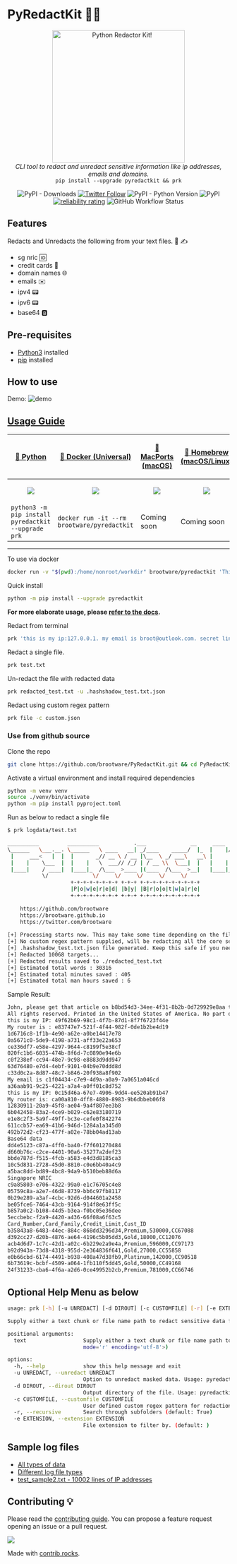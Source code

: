 # PyRedactKit 🔐📝

<p align="center">
  <img src="./images/pyredacthead.gif" alt="Python Redactor Kit!" width="300" height="300"/>
<br />
<i>CLI tool to redact and unredact sensitive information like ip addresses, emails and domains.</i>
<br/>
<code>pip install --upgrade pyredactkit && prk</code>
</p>

<p align="center">
   <img alt="PyPI - Downloads" src="https://pepy.tech/badge/pyredactkit/month">
   <!-- <img alt="PyPI - Downloads" src="https://pepy.tech/badge/pyredactkit"> -->
   <a href="https://twitter.com/brootware"><img src="https://img.shields.io/twitter/follow/brootware?style=social" alt="Twitter Follow"></a>
   <img alt="PyPI - Python Version" src="https://img.shields.io/pypi/pyversions/pyredactkit"> <img alt="PyPI" src="https://img.shields.io/pypi/v/pyredactkit">
   <a href="https://sonarcloud.io/summary/new_code?id=brootware_PyRedactKit"><img src="https://sonarcloud.io/api/project_badges/measure?project=brootware_PyRedactKit&metric=alert_status" alt="reliability rating"></a>
   <img alt="GitHub Workflow Status" src="https://img.shields.io/github/workflow/status/brootware/pyredactkit/CI?label=CI&branch=main">
</p>

## Features

Redacts and Unredacts the following from your text files. 📄 ✍️

- sg nric 🆔
- credit cards 🏧
- domain names 🌐
- emails ✉️
- ipv4 📟
- ipv6 📟
- base64 🅱️

## Pre-requisites

- [Python3](https://www.python.org/downloads/) installed
- [pip](https://packaging.python.org/en/latest/guides/installing-using-pip-and-virtual-environments/) installed

## How to use

Demo:
![demo](./images/pyredactdemo.gif)

## [Usage Guide](https://github.com/brootware/PyRedactKit/wiki/Usage)

| <p align="center"><a href="https://pypi.org/project/pyredactkit">🐍 Python | <p align="center"><a href="https://hub.docker.com/r/brootware/pyredactkit">🐋 Docker (Universal) | <p align="center"><a href="https://ports.macports.org/port/pyredactkit/summary">🍎 MacPorts (macOS) | <p align="center"><a href="https://formulae.brew.sh/formula/pyredactkit">🍺 Homebrew (macOS/Linux) |
| --------------------------------------------------------------------- | --------------------------------------------------------------------------------- | --------------------------------------------------------------------------------- |--------------------------------------------------------------------------------- |
| <p align="center"><img src="https://github.com/brootware/PyRedactKit/blob/main/images/python.png?raw=true" /></p>    | <p align="center"><img src="https://github.com/brootware/PyRedactKit/blob/main/images/docker.png?raw=true" /></p> | <p align="center"><img src="https://github.com/brootware/PyRedactKit/blob/main/images/macports.png?raw=true" /></p> | <p align="center"><img src="https://github.com/brootware/PyRedactKit/blob/main/images/homebrew.png?raw=true" /></p> |
| `python3 -m pip install pyredactkit --upgrade prk` | `docker run -it --rm brootware/pyredactkit` | Coming soon | Coming soon |

<hr>

To use via docker

```bash
docker run -v "$(pwd):/home/nonroot/workdir" brootware/pyredactkit 'This is my ip: 127.0.0.1. My email is brute@gmail.com. My favorite secret link is github.com'
```

Quick install

```bash
python -m pip install --upgrade pyredactkit
```

**For more elaborate usage, please [refer to the docs](https://github.com/brootware/PyRedactKit/wiki/Usage).**

Redact from terminal

```bash
prk 'this is my ip:127.0.0.1. my email is broot@outlook.com. secret link is github.com'
```

Redact a single file.

```bash
prk test.txt 
```

Un-redact the file with redacted data

```bash
prk redacted_test.txt -u .hashshadow_test.txt.json 
```

Redact using custom regex pattern

```bash
prk file -c custom.json
```

### Use from github source

Clone the repo

```bash
git clone https://github.com/brootware/PyRedactKit.git && cd PyRedactKit
```

Activate a virtual environment and install required dependencies

```bash
python -m venv venv
source ./venv/bin/activate
python -m pip install pyproject.toml
```

<!-- poetry install 
python -c "import nltk
import ssl

try:
    _create_unverified_https_context = ssl._create_unverified_context
except AttributeError:
    pass
else:
    ssl._create_default_https_context =_create_unverified_https_context

nltk.download('popular')" -->

Run as below to redact a single file

```bash
$ prk logdata/test.txt                                    

__________         __________           .___              __     ____  __.__  __   
\______   \___.__. \______   \ ____   __| _/____    _____/  |_  |    |/ _|__|/  |_ 
 |     ___<   |  |  |       _// __ \ / __ |\__  \ _/ ___\   __\ |      < |  \   __\
 |    |    \___  |  |    |   \  ___// /_/ | / __ \\  \___|  |   |    |  \|  ||  |  
 |____|    / ____|  |____|_  /\___  >____ |(____  /\___  >__|   |____|__ \__||__|  
           \/              \/     \/     \/     \/     \/               \/                                                                                                                 
                    +-+-+-+-+-+-+-+ +-+-+ +-+-+-+-+-+-+-+-+-+
                    |P|o|w|e|r|e|d| |b|y| |B|r|o|o|t|w|a|r|e|
                    +-+-+-+-+-+-+-+ +-+-+ +-+-+-+-+-+-+-+-+-+
            
    https://github.com/brootware
    https://brootware.github.io     
    https://twitter.com/brootware                                                                        
    
[+] Processing starts now. This may take some time depending on the file size. Monitor the redacted file size to monitor progress
[+] No custom regex pattern supplied, will be redacting all the core sensitive data supported
[+] .hashshadow_test.txt.json file generated. Keep this safe if you need to undo the redaction.
[+] Redacted 10068 targets...
[+] Redacted results saved to ./redacted_test.txt
[+] Estimated total words : 30316
[+] Estimated total minutes saved : 405
[+] Estimated total man hours saved : 6
```

Sample Result:

```txt
John, please get that article on b8bd54d3-34ee-4f31-8b2b-0d729929e8aa to me by 5:00PM on Jan 9th 2012. 4:00 would be ideal, actually. If you have any questions, You can reach me at(519)-236-2723 or get in touch with my associate at 7b3c7641-4b09-4e00-8e02-0e68e47b0ded.
All rights reserved. Printed in the United States of America. No part of this book may be used or reproduced in any manner whatsoever without written permission except in the case of brief quotations embodied in critical articles and reviews. For information address HarperCollins Publishers, 10 East 53rd Street, New York, NY 10022. His name is David. I met him and John last week. Gowtham Teja Kanneganti is a good student. I was born on Oct 4, 1995. My Indian mobile number is +91-7761975545. After coming to USA I got a new number +1-405-413-5255. I live on 1003 E Brooks St, Norman, Ok, 73071. I met  a child, who is playing with josh.
this is my IP: 49f62b69-98c1-4f7b-87d1-8f7f6723f44e
My router is : e83747e7-521f-4f44-982f-0de1b2be4d19
1d6716c8-1f1b-4e90-a62e-a0be14417e78
0a5671c0-5de9-4198-a731-aff33e22a653
ce336df7-e58e-4297-9644-c8199f5e38cf
020fc1b6-6035-474b-8f6d-7c0890e94e6b
c0f238ef-cc94-48e7-9c98-e8883d9dd947
63d76480-e7d4-4ebf-9101-04b9e70ddd8d
c33d0c2a-8d87-48c7-b846-20f938a8f902
My email is c1f04434-c7e9-4d9a-a0a9-7a0651a046cd
a36aab91-9c25-4221-a7a4-a0ff01c8d752
this is my IP: 0c15d46a-67e7-4906-9dd4-ee520ab91b47
My router is: ca00a810-4ff8-4880-8983-9b6dbbeb06f8
12830911-20a9-45f8-ae04-9a4f807ee3b8
6b042458-83a2-4ce9-b029-c62e83180719
e1e8c2f3-5a9f-49ff-bc3e-cefe0f842274
611ccb57-ea69-41b6-946d-1284a1a345d0
492b72d2-cf23-477f-a02e-78bb04ad13ab
Base64 data
dd4e5123-c87a-4ff0-ba40-f7f601270484
d660b76c-c2ce-4401-90a6-35277a2def23
bbde787d-f515-4fcb-a583-e4d3d8185ca3
10c5d831-2728-45d0-8810-c0e6bb40a4c9
a5bac8dd-bd89-4bc8-94a9-b510beb88d6a
Singapore NRIC
c9a85803-e706-4322-99a0-e1c76705c4e8
05759c8a-a2e7-46d8-8739-bb6c97fb8117
0b29e289-a3af-4cbc-92d6-d044601a2458
be05fce6-7464-43cb-9164-914f8e63ff5c
b857a0c2-b108-44d5-b3ea-f0bc05e36dee
5eccbebc-f2a9-4420-a436-66f08a6f63c5
Card_Number,Card_Family,Credit_Limit,Cust_ID
b35843a8-6483-44ec-884c-868dd3296d34,Premium,530000,CC67088
d392cc27-d20b-4876-ae64-4196c5b05dd3,Gold,18000,CC12076
acb4d6d7-1c7c-42d1-a02c-6b229e2a9e4a,Premium,596000,CC97173
b92d943a-73d8-4318-955d-2e364836f641,Gold,27000,CC55858
e0b66cbd-6174-4491-b938-408a47d38fb9,Platinum,142000,CC90518
6b73619c-bcbf-4509-a064-1fb110f5dd45,Gold,50000,CC49168
24f31233-cba6-4f6a-a2d6-0ce49952b2cb,Premium,781000,CC66746
```

## Optional Help Menu as below

```bash
usage: prk [-h] [-u UNREDACT] [-d DIROUT] [-c CUSTOMFILE] [-r] [-e EXTENSION] [text ...]

Supply either a text chunk or file name path to redact sensitive data from it.

positional arguments:
  text                  Supply either a text chunk or file name path to redact sensitive data from command prompt. (default: <_io.TextIOWrapper name='<stdin>'
                        mode='r' encoding='utf-8'>)

options:
  -h, --help            show this help message and exit
  -u UNREDACT, --unredact UNREDACT
                        Option to unredact masked data. Usage: pyredactkit [redacted_file] -u [.hashshadow.json] (default: None)
  -d DIROUT, --dirout DIROUT
                        Output directory of the file. Usage: pyredactkit [file/filestoredact] -d [redacted_dir] (default: None)
  -c CUSTOMFILE, --customfile CUSTOMFILE
                        User defined custom regex pattern for redaction. Usage: pyredactkit [file/filestoredact] -c [customfile.json] (default: None)
  -r, --recursive       Search through subfolders (default: True)
  -e EXTENSION, --extension EXTENSION
                        File extension to filter by. (default: )
```

## Sample log files

- [All types of data](./logdata/test.txt)
- [Different log file types](./logdata/)
- [test_sample2.txt - 10002 lines of IP addresses](https://sanitizationbq.s3.ap-southeast-1.amazonaws.com/test_sample2.txt)

## Contributing 💡

Please read the [contributing guide](https://github.com/brootware/PyRedactKit/wiki/Contributing). You can propose a feature request opening an issue or a pull request.

<a href="https://github.com/brootware/PyRedactKit/graphs/contributors">
  <img src="https://contrib.rocks/image?repo=brootware/PyRedactKit" />
</a>

Made with [contrib.rocks](https://contrib.rocks).
